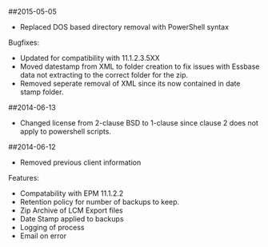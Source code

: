 ##2015-05-05
 - Replaced DOS based directory removal with PowerShell syntax

Bugfixes:
 - Updated for compatibility with 11.1.2.3.5XX
 - Moved datestamp from XML to folder creation to fix issues with Essbase data not extracting to the correct folder for the zip.
 - Removed seperate removal of XML since its now contained in date stamp folder.
 
##2014-06-13
 - Changed license from 2-clause BSD to 1-clause since clause 2 does not apply to powershell scripts.

##2014-06-12
 - Removed previous client information
 
Features:
 - Compatability with EPM 11.1.2.2
 - Retention policy for number of backups to keep.
 - Zip Archive of LCM Export files 
 - Date Stamp applied to backups
 - Logging of process
 - Email on error